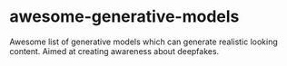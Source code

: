 # awesome-generative-models
Awesome list of generative models which can generate realistic looking content. Aimed at creating awareness about deepfakes.

